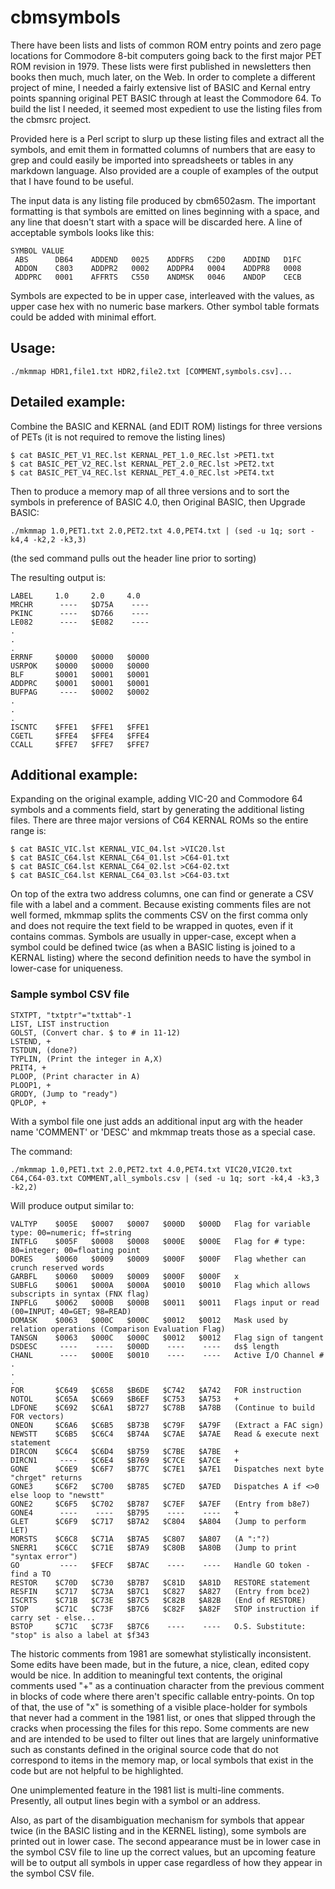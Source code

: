 # cbmsymbols

There have been lists and lists of common ROM entry points and zero page locations for Commodore 8-bit computers going back to the first major PET ROM revision in 1979.  These lists were first published in newsletters then books then much, much later, on the Web.  In order to complete a different project of mine, I needed a fairly extensive list of BASIC and Kernal entry points spanning original PET BASIC through at least the Commodore 64. To build the list I needed, it seemed most expedient to use the listing files from the cbmsrc project.

Provided here is a Perl script to slurp up these listing files and extract all the symbols, and emit them in formatted columns of numbers that are easy to grep and could easily be imported into spreadsheets or tables in any markdown language.  Also provided are a couple of examples of the output that I have found to be useful.

The input data is any listing file produced by cbm6502asm.  The important formatting is that symbols are emitted on lines beginning with a space, and any line that doesn't start with a space will be discarded here.  A line of acceptable symbols looks like this:
```
SYMBOL VALUE
 ABS      DB64    ADDEND   0025    ADDFRS   C2D0    ADDIND   D1FC
 ADDON    C803    ADDPR2   0002    ADDPR4   0004    ADDPR8   0008
 ADDPRC   0001    AFFRTS   C550    ANDMSK   0046    ANDOP    CECB
```

Symbols are expected to be in upper case, interleaved with the values, as upper case hex with no numeric base markers.  Other symbol table formats could be added with minimal effort.

## Usage:

```./mkmmap HDR1,file1.txt HDR2,file2.txt [COMMENT,symbols.csv]...```

## Detailed example:

Combine the BASIC and KERNAL (and EDIT ROM) listings for three versions of PETs (it is not required to remove the listing lines)

```
$ cat BASIC_PET_V1_REC.lst KERNAL_PET_1.0_REC.lst >PET1.txt
$ cat BASIC_PET_V2_REC.lst KERNAL_PET_2.0_REC.lst >PET2.txt
$ cat BASIC_PET_V4_REC.lst KERNAL_PET_4.0_REC.lst >PET4.txt
```

Then to produce a memory map of all three versions and to sort the symbols in preference of BASIC 4.0, then Original BASIC, then Upgrade BASIC:

```
./mkmmap 1.0,PET1.txt 2.0,PET2.txt 4.0,PET4.txt | (sed -u 1q; sort -k4,4 -k2,2 -k3,3)
```

(the sed command pulls out the header line prior to sorting)

The resulting output is:

```
LABEL     1.0     2.0     4.0     
MRCHR      ----   $D75A    ----
PKINC      ----   $D766    ----
LE082      ----   $E082    ----
.
.
.
ERRNF     $0000   $0000   $0000
USRPOK    $0000   $0000   $0000
BLF       $0001   $0001   $0001
ADDPRC    $0001   $0001   $0001
BUFPAG     ----   $0002   $0002
.
.
.
ISCNTC    $FFE1   $FFE1   $FFE1
CGETL     $FFE4   $FFE4   $FFE4
CCALL     $FFE7   $FFE7   $FFE7
```

## Additional example:

Expanding on the original example, adding VIC-20 and Commodore 64 symbols and a comments field, start by generating the additional listing files.  There are three major versions of C64 KERNAL ROMs so the entire range is:

```
$ cat BASIC_VIC.lst KERNAL_VIC_04.lst >VIC20.lst
$ cat BASIC_C64.lst KERNAL_C64_01.lst >C64-01.txt
$ cat BASIC_C64.lst KERNAL_C64_02.lst >C64-02.txt
$ cat BASIC_C64.lst KERNAL_C64_03.lst >C64-03.txt
```

On top of the extra two address columns, one can find or generate a CSV file with a label and a comment.  Because existing comments files are not well formed, mkmmap splits the comments CSV on the first comma only and does not require the text field to be wrapped in quotes, even if it contains commas.  Symbols are usually in upper-case, except when a symbol could be defined twice (as when a BASIC listing is joined to a KERNAL listing) where the second definition needs to have the symbol in lower-case for uniqueness.

### Sample symbol CSV file
```
STXTPT, "txtptr"="txttab"-1
LIST, LIST instruction
GOLST, (Convert char. $ to # in 11-12)
LSTEND, +
TSTDUN, (done?)
TYPLIN, (Print the integer in A,X)
PRIT4, +
PLOOP, (Print character in A)
PLOOP1, +
GRODY, (Jump to "ready")
QPLOP, +
```

With a symbol file one just adds an additional input arg with the header name 'COMMENT' or 'DESC' and mkmmap treats those as a special case.

The command:

```
./mkmmap 1.0,PET1.txt 2.0,PET2.txt 4.0,PET4.txt VIC20,VIC20.txt C64,C64-03.txt COMMENT,all_symbols.csv | (sed -u 1q; sort -k4,4 -k3,3 -k2,2)
```

Will produce output similar to:

```
VALTYP    $005E   $0007   $0007   $000D   $000D   Flag for variable type: 00=numeric; ff=string
INTFLG    $005F   $0008   $0008   $000E   $000E   Flag for # type: 80=integer; 00=floating point
DORES     $0060   $0009   $0009   $000F   $000F   Flag whether can crunch reserved words
GARBFL    $0060   $0009   $0009   $000F   $000F   x
SUBFLG    $0061   $000A   $000A   $0010   $0010   Flag which allows subscripts in syntax (FNX flag)
INPFLG    $0062   $000B   $000B   $0011   $0011   Flags input or read (00=INPUT; 40=GET; 98=READ)
DOMASK    $0063   $000C   $000C   $0012   $0012   Mask used by relation operations (Comparison Evaluation Flag)
TANSGN    $0063   $000C   $000C   $0012   $0012   Flag sign of tangent
DSDESC     ----    ----   $000D    ----    ----   ds$ length
CHANL      ----   $000E   $0010    ----    ----   Active I/O Channel #
.
.
.
FOR       $C649   $C658   $B6DE   $C742   $A742   FOR instruction
NOTOL     $C65A   $C669   $B6EF   $C753   $A753   +
LDFONE    $C692   $C6A1   $B727   $C78B   $A78B   (Continue to build FOR vectors)
ONEON     $C6A6   $C6B5   $B73B   $C79F   $A79F   (Extract a FAC sign)
NEWSTT    $C6B5   $C6C4   $B74A   $C7AE   $A7AE   Read & execute next statement
DIRCON    $C6C4   $C6D4   $B759   $C7BE   $A7BE   +
DIRCN1     ----   $C6E4   $B769   $C7CE   $A7CE   +
GONE      $C6E9   $C6F7   $B77C   $C7E1   $A7E1   Dispatches next byte "chrget" returns
GONE3     $C6F2   $C700   $B785   $C7ED   $A7ED   Dispatches A if <>0 else loop to "newstt"
GONE2     $C6F5   $C702   $B787   $C7EF   $A7EF   (Entry from b8e7)
GONE4      ----    ----   $B795    ----    ----   +
GLET      $C6F9   $C717   $B7A2   $C804   $A804   (Jump to perform LET)
MORSTS    $C6C8   $C71A   $B7A5   $C807   $A807   (A ":"?)
SNERR1    $C6CC   $C71E   $B7A9   $C80B   $A80B   (Jump to print "syntax error")
GO         ----   $FECF   $B7AC    ----    ----   Handle GO token - find a TO
RESTOR    $C70D   $C730   $B7B7   $C81D   $A81D   RESTORE statement
RESFIN    $C717   $C73A   $B7C1   $C827   $A827   (Entry from bce2)
ISCRTS    $C71B   $C73E   $B7C5   $C82B   $A82B   (End of RESTORE)
STOP      $C71C   $C73F   $B7C6   $C82F   $A82F   STOP instruction if carry set - else...
BSTOP     $C71C   $C73F   $B7C6    ----    ----   O.S. Substitute: "stop" is also a label at $f343
```

The historic comments from 1981 are somewhat stylistically inconsistent.  Some edits have been made, but in the future, a nice, clean, edited copy would be nice.  In addition to meaningful text contents, the original comments used "+" as a continuation character from the previous comment in blocks of code where there aren't specific callable entry-points.  On top of that, the use of "x" is something of a visible place-holder for symbols that never had a comment in the 1981 list, or ones that slipped through the cracks when processing the files for this repo.  Some comments are new and are intended to be used to filter out lines that are largely uninformative such as constants defined in the original source code that do not correspond to items in the memory map, or local symbols that exist in the code but are not helpful to be highlighted.

One unimplemented feature in the 1981 list is multi-line comments. Presently, all output lines begin with a symbol or an address.

Also, as part of the disambiguation mechanism for symbols that appear twice (in the BASIC listing and in the KERNEL listing), some symbols are printed out in lower case.  The second appearance must be in lower case in the symbol CSV file to line up the correct values, but an upcoming feature will be to output all symbols in upper case regardless of how they appear in the symbol CSV file.
